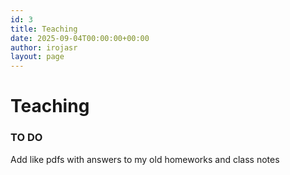 ```yaml
---
id: 3
title: Teaching
date: 2025-09-04T00:00:00+00:00
author: irojasr
layout: page
---
```

# Teaching

<h3>TO DO</h3>
<p>Add like pdfs with answers to my old homeworks and class notes</p>
